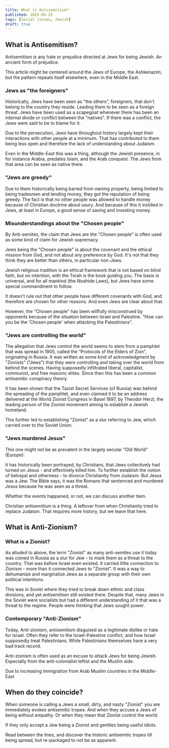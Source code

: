 ```yaml
---
title: What is Antisemitism?
published: 2025-04-25
tags: [Social issues, Jewish]
draft: true
---
```


## What is Antisemitism?

Antisemitism is any hate or prejudice directed at Jews for being Jewish. An ancient form of prejudice.

This article might be centered around the Jews of Europe, the Ashkenazim, but the pattern repeats itself elsewhere, even in the Middle East.

### Jews as "the foreigners"

Historically, Jews have been seen as "the others", foreigners, that don't belong to the country they reside. Leading them to be seen as a foreign threat. Jews have been used as a scapegoat whenever there has been an internal divide or conflict between the "natives". If there was a conflict, the Jews were said to be to blame for it.

Due to the persecution, Jews have throughout history largely kept their interactions with other people at a minimum. That has contributed to them being less open and therefore the lack of understanding about Judaism.

Even in the Middle-East this was a thing, although the Jewish presence, in for instance Arabia, predates Islam, and the Arab conquest. The Jews from that area can be seen as native there.

### "Jews are greedy"

Due to them historically being barred from owning property, being limited to being tradesmen and lending money, they got the reputation of being greedy. The fact is that no other people was allowed to handle money because of Christian doctrine about usury. And because of this it instilled in Jews, at least in Europe, a good sense of saving and investing money.

### Misunderstandings about the "Chosen people"

By Anti-semites, the claim that Jews are the "Chosen people" is often used as some kind of claim for Jewish supremacy. 

Jews being the "Chosen people" is about the covenant and the ethical mission from God, and not about any preference by God. It's not that they think they are better than others, in particular non-Jews.

Jewish religious tradition is an ethical framework that is not based on blind faith, but on intention, with the Torah is the book guiding you. The basis is universal, and for all mankind (the Noahide Laws), but Jews have some special commandment to follow.

It doesn't rule out that other people have different covenants with God, and therefore are chosen for other reasons. And even Jews are clear about that.

However, the "Chosen people" has been willfully misconstrued by opponents because of the situation between Israel and Palestine. "How can you be the 'Chosen people' when attacking the Palestinians".

### "Jews are controlling the world"

The allegation that Jews control the world seems to stem from a pamphlet that was spread in 1905, called the “Protocols of the Elders of Zion”, originating in Russia. It was written as some kind of acknowledgment by "Zionists" ("Jews") that they were controlling and taking over the world from behind the scenes. Having supposedly infiltrated liberal, capitalist, communist, and free masonic elites. Since then this has been a common antisemitic conspiracy theory.

It has been shown that the Tazist Secret Services (of Russia) was behind the spreading of the pamphlet, and even claimed it to be an address delivered at the World Zionist Congress in Basel 1897, by Theodor Herzl, the leading person of the Zionist movement aiming to establish a Jewish homeland.

This further led to establishing "Zionist" as a slur referring to Jew, which carried over to the Soviet Union.

### "Jews murdered Jesus"

This one might not be as prevalent in the largely secular "Old World" (Europe):

It has historically been portrayed, by Christians, that Jews collectively had turned on Jesus - and effectively killed him. To further establish the notion of betrayal and otherness - to divorce Christianity from Judaism. But Jesus was a Jew. The Bible says, it was the Romans that sentenced and murdered Jesus because he was seen as a threat.

Whether the events happened, or not, we can discuss another tiem.

Christian antisemitism is a thing. A leftover from when Christianity tried to replace Judaism. That requires more history, but we leave that here.


### 

## What is Anti-Zionism?

### What is a Zionist?

As alluded to above, the term "Zionist" as many anti-semites use it today was coined in Russia as a slur for Jew - to mark them as a threat to the country. That was before Israel even existed. It carried little connection to Zionism - more than it connected Jews to "Zionist". It was a way to dehumanize and marginalize Jews as a separate group with their own political intentions. 

This was in Soviet where they tried to break down ethnic and class divisions, and yet antisemitism still existed there. Despite that, many Jews in the Soviet were socialists but had a different understanding of it that was a threat to the regime.  People were thinking that Jews sought power.

### Contemporary "Anti-Zionism"

Today, Anti-zionism, antisemitism disguised as a legitimate dislike or hate for Israel. Often they refer to the Israel-Palestine conflict, and how Israel supposedly treat Palestinians. While Palestinians themselves have a very bad track record.

Anti-zionism is often used as an excuse to attack Jews for being Jewish. Especially from the anti-colonialist leftist and the Muslim side.

Due to increasing immigration from Arab Muslim countries in the Middle-East

## When do they coincide?

When someone is calling a Jews a small, dirty, and nasty "Zionist" you are immediately evokes antisemitic tropes. And when they accuse a Jews of being without empathy. Or when they mean that Zionist control the world.

If they only accept a Jew being a Zionist and gentiles being useful idiots.

Read between the lines, and discover the historic antisemitic tropes till being spread, but re-packaged to not be as apparent.